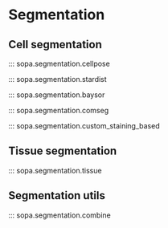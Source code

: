 # Segmentation

## Cell segmentation

::: sopa.segmentation.cellpose

::: sopa.segmentation.stardist

::: sopa.segmentation.baysor

::: sopa.segmentation.comseg

::: sopa.segmentation.custom_staining_based

## Tissue segmentation

::: sopa.segmentation.tissue

## Segmentation utils

::: sopa.segmentation.combine
